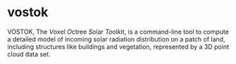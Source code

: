 # vostok
VOSTOK, The *V*oxel *O*ctree *S*olar *To*ol*k*it, is a command-line tool to compute a detailed model of incoming solar radiation distribution on a patch of land, including structures like buildings and vegetation, represented by a 3D point cloud data set.

